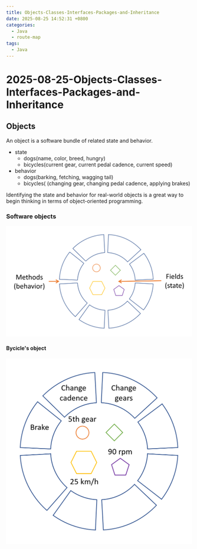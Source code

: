```yaml
---
title: Objects-Classes-Interfaces-Packages-and-Inheritance
date: 2025-08-25 14:52:31 +0800
categories:
  - Java
  - route-map
tags:
  - Java
---
```


# 2025-08-25-Objects-Classes-Interfaces-Packages-and-Inheritance

## Objects

An object is a software bundle of related state and behavior.

- state
	- dogs(name, color, breed, hungry)
	- bicycles(current gear, current pedal cadence, current speed)
- behavior
	- dogs(barking, fetching, wagging tail)
	- bicycles( (changing gear, changing pedal cadence, applying brakes)

Identifying the state and behavior for real-world objects is a great way to begin thinking in terms of object-oriented programming.

### Software objects
![01_object.png](https://raw.githubusercontent.com/AnsonChuang-TW/my-imgur/main/01_object.png)

#### Bycicle's object
![02_bicycle.png](https://raw.githubusercontent.com/AnsonChuang-TW/my-imgur/main/02_bicycle.png)
